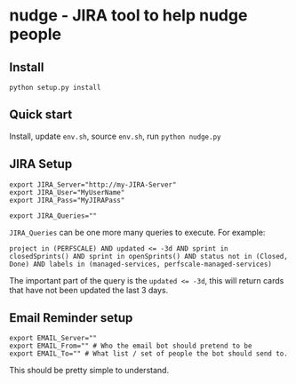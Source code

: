 # nudge - JIRA tool to help nudge people

## Install
`python setup.py install`

## Quick start
Install, update `env.sh`, source `env.sh`, run `python nudge.py`

## JIRA Setup
```
export JIRA_Server="http://my-JIRA-Server"
export JIRA_User="MyUserName"
export JIRA_Pass="MyJIRAPass"

export JIRA_Queries=""
```

`JIRA_Queries` can be one more many queries to execute. For example:

`project in (PERFSCALE) AND updated <= -3d AND sprint in closedSprints() AND sprint in openSprints() AND status not in (Closed, Done) AND labels in (managed-services, perfscale-managed-services)`

The important part of the query is the `updated <= -3d`, this will return cards that have not been updated the last 3 days.

## Email Reminder setup
```
export EMAIL_Server=""
export EMAIL_From="" # Who the email bot should pretend to be
export EMAIL_To="" # What list / set of people the bot should send to.
```

This should be pretty simple to understand.
